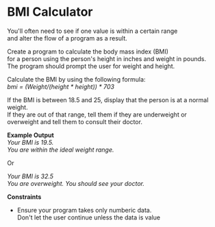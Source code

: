 # BMI Calculator

You'll often need to see if one value is within a certain range  
and alter the flow of a program as a result.

Create a program to calculate the body mass index (BMI)  
for a person using the person's height in inches and weight in pounds.  
The program should prompt the user for weight and height.

Calculate the BMI by using the following formula:  
*bmi = (Weight/(height * height)) * 703*

If the BMI is between 18.5 and 25, display that the person is at a normal weight.  
If they are out of that range, tell them if they are underweight or  
overweight and tell them to consult their doctor.

**Example Output**  
*Your BMI is 19.5.*  
*You are within the ideal weight range.*  

Or

*Your BMI is 32.5*  
*You are overweight. You should see your doctor.*

**Constraints**
- Ensure your program takes only numberic data.  
  Don't let the user continue unless the data is value



